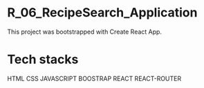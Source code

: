# R_06_RecipeSearch_Application

This project was bootstrapped with Create React App.

# Tech stacks 
   HTML 
   CSS
   JAVASCRIPT
   BOOSTRAP
   REACT
   REACT-ROUTER

